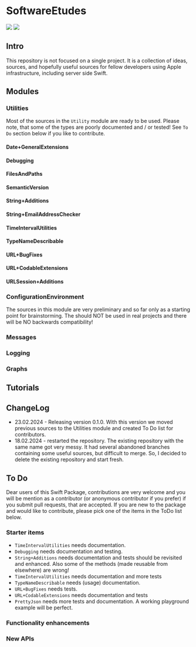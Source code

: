 # SoftwareEtudes

[![](https://img.shields.io/endpoint?url=https%3A%2F%2Fswiftpackageindex.com%2Fapi%2Fpackages%2Ftuparev%2FSoftwareEtudes%2Fbadge%3Ftype%3Dswift-versions)](https://swiftpackageindex.com/tuparev/SoftwareEtudes)
[![](https://img.shields.io/endpoint?url=https%3A%2F%2Fswiftpackageindex.com%2Fapi%2Fpackages%2Ftuparev%2FSoftwareEtudes%2Fbadge%3Ftype%3Dplatforms)](https://swiftpackageindex.com/tuparev/SoftwareEtudes)

## Intro
This repository is not focused on a single project. It is a collection of ideas, sources, and hopefully useful sources for fellow developers using Apple infrastructure, including server side Swift.

## Modules

### Utilities
Most of the sources in the `Utility` module are ready to be used. Please note, that some of the types are poorly documented and / or tested! See `To Do` section below if you like to contribute.

#### Date+GeneralExtensions
#### Debugging
#### FilesAndPaths
#### SemanticVersion
#### String+Additions
#### String+EmailAddressChecker
#### TimeIntervalUtilities
#### TypeNameDescribable
#### URL+BugFixes
#### URL+CodableExtensions
#### URLSession+Additions

### ConfigurationEnvironment
The sources in this module are very preliminary and so far only as a starting point for brainstorming. The should NOT be used in real projects and there will be NO backwards compatibility!

### Messages

### Logging

### Graphs

## Tutorials

## ChangeLog
- 23.02.2024 - Releasing version 0.1.0. With this version we moved previous sources to the Utilities module and created To Do list for contributors.
- 18.02.2024 - restarted the repository. The existing repository with the same name got very messy. It had several abandoned branches containing some useful sources, but difficult to merge. So, I decided to delete the existing repository and start fresh.

## To Do
Dear users of this Swift Package, contributions are very welcome and you will be mention as a contributor (or anonymous contributor if you prefer) if you submit pull requests, that are accepted. If you are new to the package and would like to contribute, please pick one of the items in the ToDo list below.

### Starter items
- `TimeIntervalUtilities` needs documentation.
- `Debugging` needs documentation and testing.
- `String+Additions` needs documentation and tests should be revisited and enhanced. Also some of the methods (made reusable from elsewhere) are wrong!
- `TimeIntervalUtilities` needs documentation and more tests
- `TypeNameDescribable` needs (usage) documentation.
- `URL+BugFixes` needs tests.
- `URL+CodableExtensions` needs documentation and tests
- `PrettyJson` needs more tests and documentation. A working playground example will be perfect.

### Functionality enhancements

### New APIs
